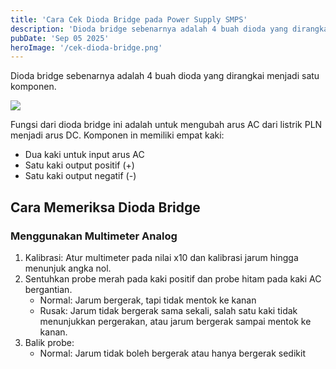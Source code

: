 ```yaml
---
title: 'Cara Cek Dioda Bridge pada Power Supply SMPS'
description: 'Dioda bridge sebenarnya adalah 4 buah dioda yang dirangkai menjadi satu komponen. '
pubDate: 'Sep 05 2025'
heroImage: '/cek-dioda-bridge.png'
---
```


Dioda bridge sebenarnya adalah 4 buah dioda yang dirangkai menjadi satu komponen.

![](/dioda-bridge.jpg)

Fungsi dari dioda bridge ini adalah untuk mengubah arus AC dari listrik PLN menjadi arus DC. Komponen in memiliki empat kaki:
- Dua kaki untuk input arus AC
- Satu kaki output positif (+)
- Satu kaki output negatif (-)

## Cara Memeriksa Dioda Bridge

### Menggunakan Multimeter Analog
1. Kalibrasi: Atur multimeter pada nilai x10 dan kalibrasi jarum hingga menunjuk angka nol.
2. Sentuhkan probe merah pada kaki positif dan probe hitam pada kaki AC bergantian.
	- Normal: Jarum bergerak, tapi tidak mentok ke kanan
	- Rusak: Jarum tidak bergerak sama sekali, salah satu kaki tidak menunjukkan pergerakan, atau jarum bergerak sampai mentok ke kanan.
3. Balik probe:
	- Normal: Jarum tidak boleh bergerak atau hanya bergerak sedikit
